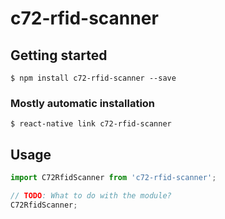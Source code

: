 # c72-rfid-scanner

## Getting started

`$ npm install c72-rfid-scanner --save`

### Mostly automatic installation

`$ react-native link c72-rfid-scanner`

## Usage
```javascript
import C72RfidScanner from 'c72-rfid-scanner';

// TODO: What to do with the module?
C72RfidScanner;
```
